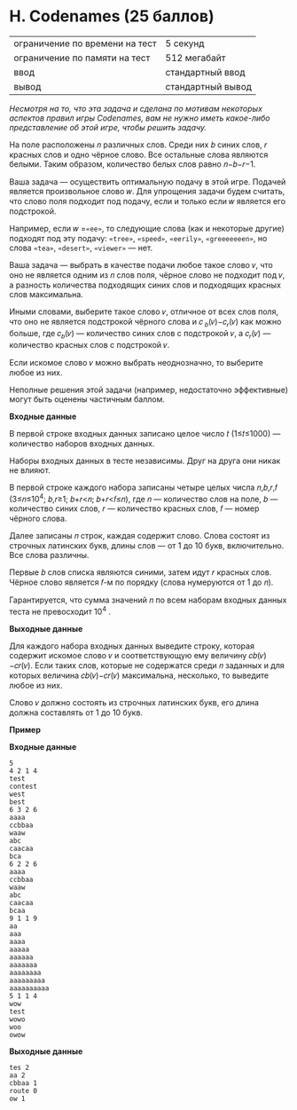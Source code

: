 # H. Codenames (25 баллов)

|                                |                   |
|--------------------------------|-------------------|
| ограничение по времени на тест | 5 секунд          |
| ограничение по памяти на тест  | 512 мегабайт      |
| ввод                           | стандартный ввод  |
| вывод                          | стандартный вывод |

_Несмотря на то, что эта задача и сделана по мотивам некоторых аспектов правил игры Codenames, вам не нужно иметь
какое-либо представление об этой игре, чтобы решить задачу._

На поле расположены 𝑛 различных слов. Среди них 𝑏 синих слов, 𝑟 красных слов и одно чёрное слово. Все остальные слова
являются белыми. Таким образом, количество белых слов равно 𝑛−𝑏−𝑟−1.

Ваша задача — осуществить оптимальную подачу в этой игре. Подачей является произвольное слово 𝑤. Для упрощения задачи
будем считать, что слово поля подходит под подачу, если и только если 𝑤 является его подстрокой.

Например, если 𝑤 =`«ee»`, то следующие слова (как и некоторые другие) подходят под эту
подачу: `«tree»`, `«speed»`, `«eerily»`, `«greeeeeeen»`, но слова `«tea»`, `«desert»`, `«viewer»` — нет.

Ваша задача — выбрать в качестве подачи любое такое слово 𝑣, что оно не является одним из 𝑛 слов поля, чёрное слово не
подходит под 𝑣, а разность количества подходящих синих слов и подходящих красных слов максимальна.

Иными словами, выберите такое слово 𝑣, отличное от всех слов поля, что оно не является подстрокой чёрного слова и 𝑐<sub>
𝑏</sub>(𝑣)−𝑐<sub>𝑟</sub>(𝑣) как можно больше, где 𝑐<sub>𝑏</sub>(𝑣) — количество синих слов с подстрокой 𝑣, а 𝑐<sub>𝑟</sub>(𝑣) —
количество красных слов с подстрокой 𝑣.

Если искомое слово 𝑣 можно выбрать неоднозначно, то выберите любое из них.

Неполные решения этой задачи (например, недостаточно эффективные) могут быть оценены частичным баллом.

**Входные данные**

В первой строке входных данных записано целое число 𝑡 (1≤𝑡≤1000) — количество наборов входных данных.

Наборы входных данных в тесте независимы. Друг на друга они никак не влияют.

В первой строке каждого набора записаны четыре целых числа 𝑛,𝑏,𝑟,𝑓 (3≤𝑛≤10<sup>4</sup>; 𝑏,𝑟≥1; 𝑏+𝑟<𝑛; 𝑏+𝑟<𝑓≤𝑛), где 𝑛 — количество
слов на поле, 𝑏 — количество синих слов, 𝑟 — количество красных слов, 𝑓 — номер чёрного слова.

Далее записаны 𝑛 строк, каждая содержит слово. Слова состоят из строчных латинских букв, длины слов — от 1 до 10 букв, включительно. Все слова различны.

Первые 𝑏 слов списка являются синими, затем идут 𝑟 красных слов. Чёрное слово является 𝑓-м по порядку (слова нумеруются от 1 до 𝑛).

Гарантируется, что сумма значений 𝑛 по всем наборам входных данных теста не превосходит 10<sup>4</sup> .

**Выходные данные**

Для каждого набора входных данных выведите строку, которая содержит искомое слово 𝑣 и соответствующую ему величину 𝑐𝑏(𝑣)−𝑐𝑟(𝑣). Если таких слов, которые не содержатся среди 𝑛 заданных и для которых величина 𝑐𝑏(𝑣)−𝑐𝑟(𝑣) максимальна, несколько, то выведите любое из них.

Слово 𝑣 должно состоять из строчных латинских букв, его длина должна составлять от 1 до 10 букв.

**Пример**

**Входные данные**

```
5
4 2 1 4
test
contest
west
best
6 3 2 6
aaaa
ccbbaa
waaw
abc
caacaa
bca
6 2 2 6
aaaa
ccbbaa
waaw
abc
caacaa
bcaa
9 1 1 9
aa
aaa
aaaa
aaaaa
aaaaaa
aaaaaaa
aaaaaaaa
aaaaaaaaa
aaaaaaaaaa
5 1 1 4
wow
test
wowo
woo
owow
```

**Выходные данные**

```
tes 2
aa 2
cbbaa 1
route 0
ow 1
```
